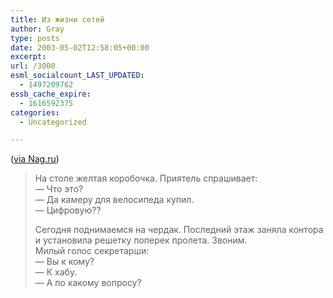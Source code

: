 ```yaml
---
title: Из жизни сетей
author: Gray
type: posts
date: 2003-05-02T12:58:05+00:00
excerpt:
url: /3000
esml_socialcount_LAST_UPDATED:
  - 1497209762
essb_cache_expire:
  - 1616592375
categories:
  - Uncategorized

---
```








(<a href="http://nag.ru/" target="_blank">via Nag.ru</a>)

> На столе желтая коробочка. Приятель спрашивает:  
> &#8212; Что это?  
> &#8212; Да камеру для велосипеда купил.  
> &#8212; Цифровую?? 
> 
> Сегодня поднимаемся на чердак. Последний этаж заняла контора и установила решетку поперек пролета. Звоним.  
> Милый голос секретарши:  
> &#8212; Вы к кому?  
> &#8212; К хабу.  
> &#8212; А по какому вопросу?